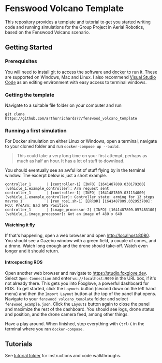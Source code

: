 # Fenswood Volcano Template

This repository provides a template and tutorial to get you started writing code and running simulations for the Group Project in Aerial Robotics, based on the Fenswood Volcano scenario.

## Getting Started

### Prerequisites

You will need to install [git](https://git-scm.com/downloads) to access the software and [docker](https://docs.docker.com/get-docker/) to run it.  These are supported on Windows, Mac and Linux.  I also recommend [Visual Studio Code](https://code.visualstudio.com/) as an editing environment with easy access to terminal windows.

### Getting the template

Navigate to a suitable file folder on your computer and run
```
git clone https://github.com/arthurrichards77/fenswood_volcano_template
```

### Running a first simulation
 
For Docker simulation on either Linux or Windows, open a terminal, navigate to your cloned folder and run `docker-compose up --build`.

> This could take a very long time on your first attempt, perhaps as much as half an hour.  It has a lot of stuff to download.

You should eventually see an awful lot of stuff flying by in the terminal window.  The excerpt below is just a short example.
```
controller_1       | [controller-1] [INFO] [1641487809.030179200] [vehicle_1.example_controller]: Arm request sent
controller_1       | [controller-1] [INFO] [1641487809.031134000] [vehicle_1.example_controller]: Controller state: arming for 13 steps
mavros_1           | [run_ros1.sh-1] [ERROR] [1641487809.032953700]: FCU: PreArm: Bad GPS Position     
controller_1       | [image_processor-2] [INFO] [1641487809.057483100] [vehicle_1.image_processor]: Got an image of 480 x 640
```

#### Watching it fly

If that's happening, open a web browser and open <a target="_blank" href="http://localhost:8080">http://localhost:8080</a>.  You should see a Gazebo window with a green field, a couple of cones, and a drone.  Watch long enough and the drone should take-off.  Watch even longer and it should return.

#### Introspecting ROS

Open another web browser and navigate to <a target="_blank" href="https://studio.foxglove.dev">https://studio.foxglove.dev</a>.  Select `Open Connection` and enter `ws://localhost:9090` in the URL box, if it's not already there.  This gets you into Foxglove, a powerful dashboard for ROS.  To get started, click the `Layouts` button (second down on the left hand menu) and then the `Import Layout` button at the top of the panel that opens.  Navigate to your `fenswood_volcano_template` folder and select `fenswood_example.json`.  Click the `Layouts` button again to close the panel and maximize the rest of the dashboard.  You should see logs, drone status and position, and the drone camera feed, among other things.

Have a play around.  When finished, stop everything with `Ctrl+C` in the terminal where you ran `docker-compose`.

## Tutorials

See [tutorial folder](tutorial) for instructions and code walkthroughs. 